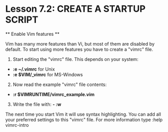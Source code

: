 # Lesson 7.2: CREATE A STARTUP SCRIPT

** Enable Vim features **

Vim has many more features than Vi, but most of them are disabled by default.  To start using more features you have to create a "vimrc" file.

1. Start editing the "vimrc" file.  This depends on your system:
 - **:e ~/.vimrc**             for Unix
 - **:e $VIM/_vimrc**          for MS-Windows

2. Now read the example "vimrc" file contents:
 - **:r $VIMRUNTIME/vimrc_example.vim**

3. Write the file with:
 **- :w**

The next time you start Vim it will use syntax highlighting. You can add all your preferred settings to this "vimrc" file. For more information type  :help vimrc-intro
